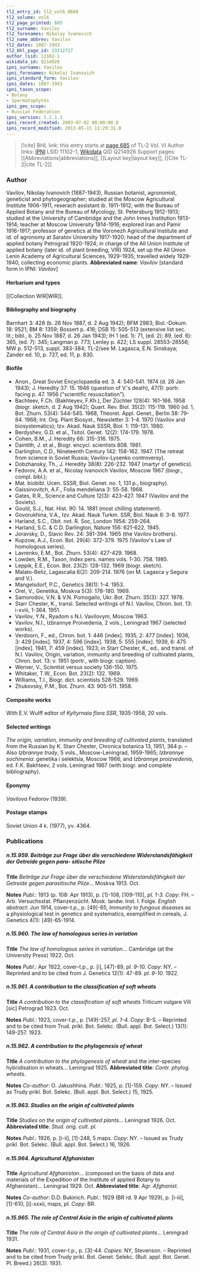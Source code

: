 ```yaml
---
tl2_entry_id: tl2_vol6_0668
tl2_volume: vol6
tl2_page_printed: 685
tl2_surname: Vavilov
tl2_forenames: Nikolay Ivanovich
tl2_name_abbrev: Vavilov
tl2_dates: 1887-1943
tl2_bhl_page_id: 33212727
author_lsid: 11102-1
wikidata_id: Q214926
ipni_surname: Vavilov
ipni_forenames: Nikolaj Ivanovich
ipni_standard_form: Vavilov
ipni_dates: 1887-1943
ipni_taxon_scope: 
- Botany
- Spermatophytes
ipni_geo_scope: 
- Russian Federation
ipni_version: 1.2.1.1
ipni_record_created: 2003-07-02 00:00:00.0
ipni_record_modified: 2013-05-15 11:29:31.0
---
```


> [!cite] BHL link: this entry starts at [page 685](https://www.biodiversitylibrary.org/page/33212727) of TL-2 Vol. VI
> Author links: [IPNI](https://www.ipni.org/a/11102-1) LSID 11102-1, [Wikidata](https://www.wikidata.org/wiki/Q214926) QID Q214926
> Support pages: [[Abbreviations|abbreviations]], [[Layout key|layout key]], [[Cite TL-2|cite TL-2]]

### Author

Vavilov, Nikolay Ivanovich (1887-1943), Russian botanist, agronomist, geneticist and phytogeographer; studied at the Moscow Agricultural Institute 1906-1911, reserach assistant ib. 1911-1912; with the Bureau of Applied Botany and the Bureau of Mycology, St. Petersburg 1912-1913; studied at the University of Cambridge and the John Innes Institution 1913-1914; teacher at Moscow University 1914-1916; explored Iran and Pamir 1916-1917; professor of genetics at the Voronezh Agricultural Institute and id. of agronomy at Saratov University 1917-1920; head of the department of applied botany Petrograd 1920-1924; in charge of the All Union Institute of applied botany (later id. of plant breeding, VIR) 1924, set up the All Union Lenin Academy of Agricultural Sciences, 1929-1935; travelled widely 1929-1940, collecting economic plants. 
**Abbreviated name**: *Vavilov* \[standard form in IPNI: *Vavilov*\]

#### Herbarium and types

[[Collection WIR|WIR]].

#### Bibliography and biography

Barnhart 3: 428 (b. 26 Nov 1887, d. 2 Aug 1942); BFM 2983; Biol.-Dokum. 18: 9521; BM 8: 1359; Bossert p. 416; DSB 15: 505-513 (extensive list sec. lit.; bibl., b. 25 Nov 1887, d. 26 Jan 1943); IH 1 (ed. 1): 71, (ed. 2): 89, (ed. 6): 365, (ed. 7): 345; Langman p. 773; Lenley p. 422; LS suppl. 28553-28556; MW p. 512-513, suppl. 383-384; TL-2/see M. Lagasca, E.N. Sinskaya; Zander ed. 10, p. 727, ed. 11, p. 830.

#### Biofile

- Anon., Great Soviet Encyclopaedia ed. 3. 4: 540-541. 1974 (d. 26 Jan 1943); J. Heredity 37: 15. 1946 (question of V.'s death), 47(1): portr. facing p. 47. 1956 ("scientific resuscitation").
- Bachteev, F.Ch. (Bakhteyev, F.Kh.), Der Züchter 128(4): 161-166. 1958 (biogr. sketch, d. 2 Aug 1942); Quart. Rev. Biol. 35(2): 115-119. 1960 (id. 1, Bot. Zhurn. 53(4): 544-545. 1968, Theoret. Appl. Genet., Berlin 38: 79-84. 1968; Int. Org. Plant Biosyst., Newsletter 3: 1-4. 1970 (Vavilov and biosystematics); Izv. Akad. Nauk SSSR, Biol. 1: 119-131. 1980.
- Berdyshev, G.D. et al., Tsitol. Genet. 12(2): 174-179. 1978.
- Cohen, B.M., J. Heredity 66: 315-316. 1975.
- Daintith, J. et al., Biogr. encycl. scientists 808. 1981.
- Darlington, C.D., Nineteenth Century 142: 158-162. 1947. (The retreat from science in Soviet Russia; Vavilov-Lysenko controversy).
- Dobzhansky, Th., J. Heredity 38(8): 226-232. 1947 (martyr of genetics).
- Fedorov, A.A. et al., Nicolay Ivanovich Vavilov, Moscow 1967 (biogr., compl. bibl.);
- Mat. biobibl. Ucen. SSSR, Biol. Genet. no. 1, 131 p., biography).
- Gaissinovitch, A.F., Folia mendeliana 3: 55-58. 1968.
- Gates, R.R., Science and Culture 12(3): 423-427. 1947 (Vavilov and the Soviets).
- Gould, S.J., Nat. Hist. 90: 14. 1881 (most chilling statement).
- Govorukhina, V.A., Izv. Akad. Nauk Turkm. SSR, Biol. Nauk 6: 3-8. 1977.
- Harland, S.C., Obit. not. R. Soc, London 1954: 259-264.
- Harland, S.C. & C.D. Darlington, Nature 156: 621-622. 1945.
- Joravsky, D., Slavic Rev. 24: 381-394. 1965 (the Vavilov brothers).
- Kupzow, A.J., Econ. Bot. 29(4): 372-379. 1975 (Vavilov's Law of homologous series).
- Lavrenko, E.M., Bot. Zhurn. 53(4): 427-429. 1968.
- Lowden, R.M., Taxon, Index pers. names vols. 1-30. 758. 1985.
- Leppik, E.E., Econ. Bot. 23(2): 128-132. 1969 (biogr. sketch).
- Malato-Beliz, Lagascalia 6(2): 209-214. 1976 (on M. Lagasca y Segura and V.).
- Mangelsdorf, P.C., Genetics 38(1): 1-4. 1953.
- Orel, V., Genetika, Moskva 5(3): 178-180. 1969.
- Samorodov, V.N. & V.N. Pomogailo, Ukr. Bot. Zhurn. 35(3): 327. 1978.
- Starr Chester, K., transl. Selected writings of N.I. Vavilov, Chron. bot. 13: i-xviii, 1-364. 1951.
- Vavilov, Y.N., Ryadom s N.I. Vavilovym, Moscow 1963.
- Vavilov, N.I., Izbrannye Proivedenia, 2 vols., Leningrad 1967 (selected works).
- Verdoorn, F., ed., Chron. bot. 1: 446 \[index\]. 1935, 2: 477 \[index\]. 1936, 3: 429 \[index\]. 1937, 4: 596 \[index\]. 1938, 5: 555 \[index\]. 1939, 6: 475 \[index\]. 1941, 7: 459 \[index\]. 1923; *in* Starr Chester, K., ed., and transl. of N.I. Vavilov, Origin, variation, immunity and breeding of cultivated plants, Chron. bot. 13: v. 1951 (portr., with biogr. caption).
- Werner, V., Scientist versus society 136-150. 1975.
- Whitaker, T.W., Econ. Bot. 23(2): 132. 1969.
- Williams, T.I., Biogr. dict. scientists 528-529. 1969.
- Zhukovsky, P.M., Bot. Zhurn. 43: 905-511. 1958.

#### Composite works

With E.V. Wulff editor of *Kyltyrnaia flora SSR*, 1935-1958, 20 vols.

#### Selected writings

*The origin, variation, immunity and breeding of cultivated plants*, translated from the Russian by K. Starr Chester, Chronica botanica 13, 1951, 364 p. – Also *Izbrannye trudy*, 5 vols., Moscow-Leningrad, 1959-1965; *Izbrannye sochinenia*: genetika i selektsia, Moscow 1966, and *Izbrannye proizvedenia*, ed. F.K. Bakhteev, 2 vols. Leningrad 1967 (with biogr. and complete bibliography).

#### Eponymy

*Vavilova* Fedorov (1939).

#### Postage stamps

Soviet Union 4 k. (1977), yv. 4364.

### Publications

##### n.15.959. Beiträge zur Frage über die verschiedene Widerstandsfähigkeit der Getreide gegen para- sitische Pilze

**Title**
*Beiträge zur Frage über die verschiedene Widerstandsfähigkeit der Getreide gegen parasitische Pilze*... Moskva 1913. Oct.

**Notes**
*Publ*.: 1913 (p. 108: Apr 1913), p. \[1\]-108, \[109-110\], *pl. 1-3. Copy*: FH. – Arb. Versuchsstat. Pflanzenzücht. Mosk. landw. Inst. I. Folge.
*English abstract*: Jun 1914, cover-t.p., p. \[49\]-65, *Immunity to fungous diseases* as a physiological test in genetics and systematics, exemplified in cereals, J. Genetics 4(1): \[49\]-65-1914.

##### n.15.960. The law of homologous series in variation

**Title**
*The law of homologous series in variation*... Cambridge (at the University Press) 1922. Oct.

**Notes**
*Publ*.: Apr 1922, cover-t.p., p. \[i\], \[47\]-89, *pl. 9-10. Copy*: NY. – Reprinted and to be cited from J. Genetics 12(1): 47-89. *pl. 9-10.* 1922.

##### n.15.961. A contribution to the classification of soft wheats

**Title**
*A contribution to the classification of soft wheats* Triticum vulgare Vill \[sic\] Petrograd 1923. Oct.

**Notes**
*Publ*.: 1923, cover-t.p., p. \[149\]-257, *pl. 1-4. Copy*: B-S. – Reprinted and to be cited from Trud. prikl. Bot. Selekc. (Bull. appl. Bot. Select.) 13(1): 149-257. 1923.

##### n.15.962. A contribution to the phylogenesis of wheat

**Title**
*A contribution to the phylogenesis of wheat* and the inter-species hybridisation in wheats... Leningrad 1925.
**Abbreviated title**: *Contr. phylog. wheats*.

**Notes**
*Co-author*: O. Jakushhina.
*Publ*.: 1925, p. \[1\]-159. *Copy*: NY. – Issued as Trudy prikl. Bot. Selekc. (Bull. appl. Bot. Select.) 15, 1925.

##### n.15.963. Studies on the origin of cultivated plants

**Title**
*Studies on the origin of cultivated plants*... Leningrad 1926. Oct.
**Abbreviated title**: *Stud. orig. cult. pl.*

**Notes**
*Publ*.: 1926, p. \[i-ii\], \[1\]-248, 5 maps. *Copy*: NY. – Issued as Trudy prikl. Bot. Selekc. (Bull. appl. Bot. Select.) 16, 1926.

##### n.15.964. Agricultural Afghanistan

**Title**
*Agricultural Afghanistan*... (composed on the basis of data and materials of the Expedition of the Institute of applied Botany to Afghanistan)... Leningrad 1929. Oct.
**Abbreviated title**: *Agr. Afghanist.*

**Notes**
*Co-author*: D.D. Bukinich.
*Publ*.: 1929 (BR rd. 9 Apr 1929), p. \[i-iii\], \[1\]-610, \[i\]-xxxii, maps, *pl. Copy*: BR.

##### n.15.965. The role of Central Asia in the origin of cultivated plants

**Title**
*The role of Central Asia in the origin of cultivated plants*... Leningrad 1931.

**Notes**
*Publ*.: 1931, cover-t.p., p. \[3\]-44. *Copies*: NY, Stevenson. – Reprinted and to be cited from Trudy prikl. Bot. Genet. Selekc. (Bull. appl. Bot. Genet. Pl. Breed.) 26(3). 1931.

